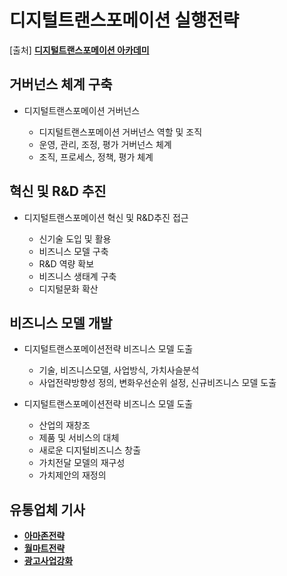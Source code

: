 디지털트랜스포메이션 실행전략
=====

[출처] [**디지털트랜스포메이션 아카데미**](https://academy.digitaltransformation.co.kr/digital-transformation/dx-meth/)

## 거버넌스 체계 구축

- 디지털트랜스포메이션 거버넌스

   - 디지털트랜스포메이션 거버넌스 역할 및 조직
   - 운영, 관리, 조정, 평가 거버넌스 체계
   - 조직, 프로세스, 정책, 평가 체계

## 혁신 및 R&D 추진

- 디지털트랜스포메이션 혁신 및 R&D추진 접근

   - 신기술 도입 및 활용
   - 비즈니스 모델 구축
   - R&D 역량 확보
   - 비즈니스 생태계 구축
   - 디지털문화 확산

## 비즈니스 모델 개발

- 디지털트랜스포메이션전략 비즈니스 모델 도출

   - 기술, 비즈니스모델, 사업방식, 가치사슬분석
   - 사업전략방향성 정의, 변화우선순위 설정, 신규비즈니스 모델 도출
   
- 디지털트랜스포메이션전략 비즈니스 모델 도출

   - 산업의 재창조
   - 제품 및 서비스의 대체
   - 새로운 디지털비즈니스 창출
   - 가치전달 모델의 재구성
   - 가치제안의 재정의

## 유통업체 기사

- [**아마존전략**](https://happist.com/570657/아마존-전략-아마존이-오프라인-매장에-집중하는-이)
- [**월마트전략**](https://happist.com/562580/월마트-전략-연구-1-오프라인-전략-방향성)
- [**광고사업강화**](https://happist.com/581156/유통업체-광고사업-강화)

